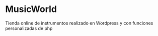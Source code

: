 # MusicWorld
 Tienda online de instrumentos realizado en Wordpress y con funciones personalizadas de php
